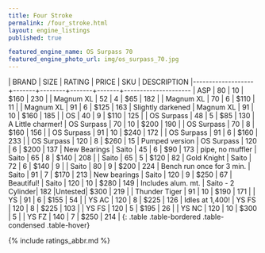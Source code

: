 ```yaml
---
title: Four Stroke
permalink: /four_stroke.html
layout: engine_listings
published: true

featured_engine_name: OS Surpass 70
featured_engine_photo_url: img/os_surpass_70.jpg
---
```


| BRAND             | SIZE  | RATING | PRICE | SKU   | DESCRIPTION
|-------------------+-------+--------+-------+-------+---------------------
| ASP               | 80    | 10     | $160  | 230   |
| Magnum XL         | 52    | 4      | $65   | 182   |
| Magnum XL         | 70    | 6      | $110  | 11    |
| Magnum XL         | 91    | 6      | $125  | 163   | Slightly darkened
| Magnum XL         | 91    | 10     | $160  | 185   |
| OS                | 40    | 9      | $110  | 125   |
| OS Surpass        | 48    | 5      | $85   | 130   | A Little charmer!
| OS Surpass        | 70    | 10     | $200  | 190   |
| OS Surpass        | 70    | 8      | $160  | 156   |
| OS Surpass        | 91    | 10     | $240  | 172   |
| OS Surpass        | 91    | 6      | $160  | 233   |
| OS Surpass        | 120   | 8      | $260  | 15    | Pumped version
| OS Surpass        | 120   | 6      | $200  | 137   | New Bearings
| Saito             | 45    | 6      | $90   | 173   | pipe, no muffler
| Saito             | 65    | 8      | $140  | 208   |
| Saito             | 65    | 5      | $120  | 82    | Gold Knight
| Saito             | 72    | 6      | $140  | 9     |
| Saito             | 80    | 9      | $200  | 224   | Bench run once for 3 min.
| Saito             | 91    | 7      | $170  | 213   | New bearings
| Saito             | 120   | 9      | $250  | 67    | Beautiful!
| Saito             | 120   | 10     | $280  | 149   | Includes alum. mt.
| Saito - 2 Cylinder| 182   |Untested| $300  | 219   |
| Thunder Tiger     | 91    | 10     | $190  | 171   |
| YS                | 91    | 6      | $155  | 54    |
| YS AC             | 120   | 8      | $225  | 126   | Idles at 1,400!
| YS FS             | 120   | 8      | $225  | 103   |
| YS FS             | 120   | 5      | $195  | 26    |
| YS NC             | 120   | 10     | $300  | 5     |
| YS FZ             | 140   | 7      | $250  | 214   |
{: .table .table-bordered .table-condensed .table-hover}

{% include ratings_abbr.md %}
